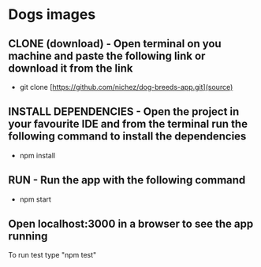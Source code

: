 # Dogs images

## CLONE (download) - Open terminal on you machine and paste the following link or download it from the link

- git clone [https://github.com/nichez/dog-breeds-app.git](source)

## INSTALL DEPENDENCIES - Open the project in your favourite IDE and from the terminal run the following command to install the dependencies

- npm install

## RUN - Run the app with the following command

- npm start

## Open localhost:3000 in a browser to see the app running

 To run test type "npm test"
